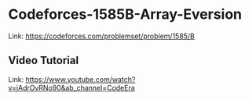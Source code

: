 # Codeforces-1585B-Array-Eversion
Link: https://codeforces.com/problemset/problem/1585/B
## Video Tutorial
Link: https://www.youtube.com/watch?v=jAdrOvRNo90&ab_channel=CodeEra
